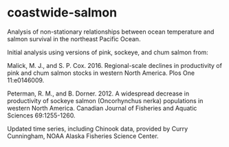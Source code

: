 # coastwide-salmon

Analysis of non-stationary relationships between ocean temperature and salmon survival in the northeast Pacific Ocean.

Initial analysis using versions of pink, sockeye, and chum salmon from:

Malick, M. J., and S. P. Cox. 2016. Regional-scale declines in productivity of pink and chum salmon stocks in western North America. Plos One 11:e0146009.

Peterman, R. M., and B. Dorner. 2012. A widespread decrease in productivity of sockeye salmon (Oncorhynchus nerka) populations in western North America. Canadian Journal of Fisheries and Aquatic Sciences 69:1255-1260.


Updated time series, including Chinook data, provided by Curry Cunningham, NOAA Alaska Fisheries Science Center.